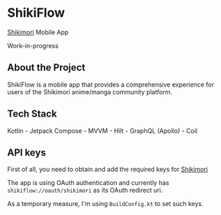# ShikiFlow
[Shikimori](https://shikimori.one/) Mobile App

Work-in-progress

## About the Project
ShikiFlow is a mobile app that provides a comprehensive experience for users of the Shikimori anime/manga community platform. 

## Tech Stack
Kotlin - Jetpack Compose - MVVM - Hilt - GraphQL (Apollo) - Coil

## API keys
First of all, you need to obtain and add the required keys for [Shikimori](https://shikimori.one/oauth)

The app is using OAuth authentication and currently has `shikiflow://oauth/shikimori` as its OAuth redirect uri.

As a temporary measure, I'm using `BuildConfig.kt` to set such keys.
